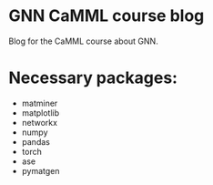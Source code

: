 # GNN CaMML course blog
 Blog for the CaMML course about GNN.

# Necessary packages:

 - matminer
 - matplotlib
 - networkx
 - numpy
 - pandas
 - torch
 - ase
 - pymatgen